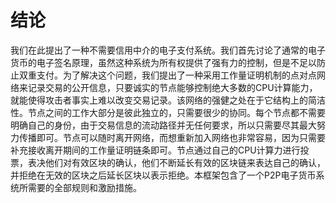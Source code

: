 # 结论

我们在此提出了一种不需要信用中介的电子支付系统。我们首先讨论了通常的电子货币的电子签名原理，虽然这种系统为所有权提供了强有力的控制，但是不足以防止双重支付。为了解决这个问题，我们提出了一种采用工作量证明机制的点对点网络来记录交易的公开信息，只要诚实的节点能够控制绝大多数的CPU计算能力，就能使得攻击者事实上难以改变交易记录。该网络的强健之处在于它结构上的简洁性。节点之间的工作大部分是彼此独立的，只需要很少的协同。每个节点都不需要明确自己的身份，由于交易信息的流动路径并无任何要求，所以只需要尽其最大努力传播即可。节点可以随时离开网络，而想重新加入网络也非常容易，因为只需要补充接收离开期间的工作量证明链条即可。节点通过自己的CPU计算力进行投票，表决他们对有效区块的确认，他们不断延长有效的区块链来表达自己的确认，并拒绝在无效的区块之后延长区块以表示拒绝。本框架包含了一个P2P电子货币系统所需要的全部规则和激励措施。